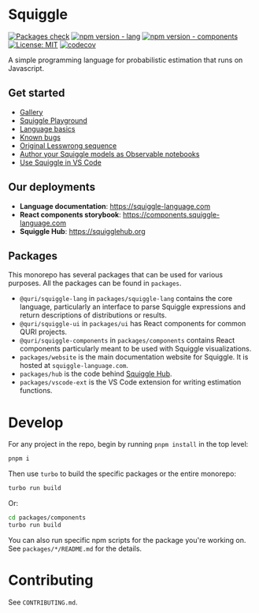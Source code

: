 # Squiggle

[![Packages check](https://github.com/quantified-uncertainty/squiggle/actions/workflows/ci.yml/badge.svg)](https://github.com/quantified-uncertainty/squiggle/actions/workflows/ci.yml)
[![npm version - lang](https://badge.fury.io/js/@quri%2Fsquiggle-lang.svg)](https://www.npmjs.com/package/@quri/squiggle-lang)
[![npm version - components](https://badge.fury.io/js/@quri%2Fsquiggle-components.svg)](https://www.npmjs.com/package/@quri/squiggle-components)
[![License: MIT](https://img.shields.io/badge/License-MIT-yellow.svg)](https://github.com/quantified-uncertainty/squiggle/blob/main/LICENSE)
[![codecov](https://codecov.io/gh/quantified-uncertainty/squiggle/branch/main/graph/badge.svg?token=QRLBL5CQ7C)](https://codecov.io/gh/quantified-uncertainty/squiggle)

A simple programming language for probabilistic estimation that runs on Javascript.

## Get started

- [Gallery](https://www.squiggle-language.com/docs/Ecosystem/Gallery)
- [Squiggle Playground](https://squiggle-language.com/playground)
- [Language basics](https://www.squiggle-language.com/docs/Guides/LanguageFeatures)
- [Known bugs](https://www.squiggle-language.com/docs/Guides/Bugs)
- [Original Lesswrong sequence](https://www.lesswrong.com/s/rDe8QE5NvXcZYzgZ3)
- [Author your Squiggle models as Observable notebooks](https://observablehq.com/@hazelfire/squiggle)
- [Use Squiggle in VS Code](https://marketplace.visualstudio.com/items?itemName=QURI.vscode-squiggle)

## Our deployments

- **Language documentation**: https://squiggle-language.com
- **React components storybook**: https://components.squiggle-language.com
- **Squiggle Hub**: https://squigglehub.org

## Packages

This monorepo has several packages that can be used for various purposes. All
the packages can be found in `packages`.

- `@quri/squiggle-lang` in `packages/squiggle-lang` contains the core language, particularly
  an interface to parse Squiggle expressions and return descriptions of distributions
  or results.
- `@quri/squiggle-ui` in `packages/ui` has React components for common QURI projects.
- `@quri/squiggle-components` in `packages/components` contains React components particularly meant to be used with Squiggle visualizations.
- `packages/website` is the main documentation website for Squiggle. It is hosted at `squiggle-language.com`.
- `packages/hub` is the code behind [Squiggle Hub](https://squigglehub.org).
- `packages/vscode-ext` is the VS Code extension for writing estimation functions.

# Develop

For any project in the repo, begin by running `pnpm install` in the top level:

```sh
pnpm i
```

Then use `turbo` to build the specific packages or the entire monorepo:

```sh
turbo run build
```

Or:

```sh
cd packages/components
turbo run build
```

You can also run specific npm scripts for the package you're working on. See `packages/*/README.md` for the details.

# Contributing

See `CONTRIBUTING.md`.
